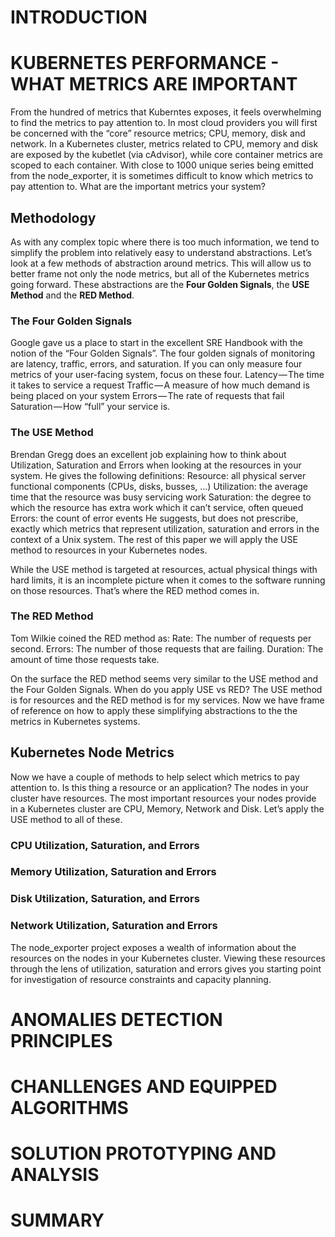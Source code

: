 # INTRODUCTION

# KUBERNETES PERFORMANCE - WHAT METRICS ARE IMPORTANT

From the hundred of metrics that Kuberntes exposes, it feels overwhelming to find the metrics to pay attention to. In most cloud providers you will first be concerned with the “core” resource metrics; CPU, memory, disk and network. In a Kubernetes cluster, metrics related to CPU, memory and disk are exposed by the kubetlet (via cAdvisor), while core container metrics are scoped to each container. With close to 1000 unique series being emitted from the node_exporter, it is sometimes difficult to know which metrics to pay attention to. What are the important metrics your system?

## Methodology

As with any complex topic where there is too much information, we tend to simplify the problem into relatively easy to understand abstractions. Let’s look at a few methods of abstraction around metrics. This will allow us to better frame not only the node metrics, but all of the Kubernetes metrics going forward. These abstractions are the **Four Golden Signals**, the **USE Method** and the **RED Method**.

### The Four Golden Signals
Google gave us a place to start in the excellent SRE Handbook with the notion of the “Four Golden Signals”. The four golden signals of monitoring are latency, traffic, errors, and saturation. If you can only measure four metrics of your user-facing system, focus on these four.
Latency — The time it takes to service a request
Traffic — A measure of how much demand is being placed on your system
Errors — The rate of requests that fail
Saturation — How “full” your service is.

### The USE Method
Brendan Gregg does an excellent job explaining how to think about Utilization, Saturation and Errors when looking at the resources in your system. He gives the following definitions:
Resource: all physical server functional components (CPUs, disks, busses, …)
Utilization: the average time that the resource was busy servicing work
Saturation: the degree to which the resource has extra work which it can’t service, often queued
Errors: the count of error events
He suggests, but does not prescribe, exactly which metrics that represent utilization, saturation and errors in the context of a Unix system. The rest of this paper we will apply the USE method to resources in your Kubernetes nodes.

While the USE method is targeted at resources, actual physical things with hard limits, it is an incomplete picture when it comes to the software running on those resources. That’s where the RED method comes in.

### The RED Method
Tom Wilkie coined the RED method as:
Rate: The number of requests per second.
Errors: The number of those requests that are failing.
Duration: The amount of time those requests take.

On the surface the RED method seems very similar to the USE method and the Four Golden Signals. When do you apply USE vs RED? The USE method is for resources and the RED method is for my services. Now we have frame of reference on how to apply these simplifying abstractions to the the metrics in Kubernetes systems.

## Kubernetes Node Metrics
Now we have a couple of methods to help select which metrics to pay attention to. Is this thing a resource or an application? The nodes in your cluster have resources. The most important resources your nodes provide in a Kubernetes cluster are CPU, Memory, Network and Disk. Let’s apply the USE method to all of these.

### CPU Utilization, Saturation, and Errors

### Memory Utilization, Saturation and Errors

### Disk Utilization, Saturation, and Errors

### Network Utilization, Saturation and Errors

The node_exporter project exposes a wealth of information about the resources on the nodes in your Kubernetes cluster. Viewing these resources through the lens of utilization, saturation and errors gives you starting point for investigation of resource constraints and capacity planning.

# ANOMALIES DETECTION PRINCIPLES

# CHANLLENGES AND EQUIPPED ALGORITHMS

# SOLUTION PROTOTYPING AND ANALYSIS

# SUMMARY
